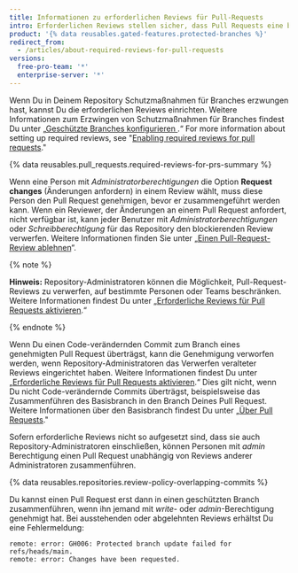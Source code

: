 ```yaml
---
title: Informationen zu erforderlichen Reviews für Pull-Requests
intro: Erforderlichen Reviews stellen sicher, dass Pull Requests eine bestimmte Anzahl von genehmigenden Reviews erhalten, bevor Mitarbeiter Änderungen an einem geschützten Branch vornehmen können.
product: '{% data reusables.gated-features.protected-branches %}'
redirect_from:
  - /articles/about-required-reviews-for-pull-requests
versions:
  free-pro-team: '*'
  enterprise-server: '*'
---
```


Wenn Du in Deinem Repository Schutzmaßnahmen für Branches erzwungen hast, kannst Du die erforderlichen Reviews einrichten. Weitere Informationen zum Erzwingen von Schutzmaßnahmen für Branches findest Du unter „[Geschützte Branches konfigurieren ](/articles/configuring-protected-branches/).“ For more information about setting up required reviews, see "[Enabling required reviews for pull requests](/articles/enabling-required-reviews-for-pull-requests)."

{% data reusables.pull_requests.required-reviews-for-prs-summary %}

Wenn eine Person mit *Administratorberechtigungen* die Option **Request changes** (Änderungen anfordern) in einem Review wählt, muss diese Person den Pull Request genehmigen, bevor er zusammengeführt werden kann. Wenn ein Reviewer, der Änderungen an einem Pull Request anfordert, nicht verfügbar ist, kann jeder Benutzer mit *Administratorberechtigungen* oder *Schreibberechtigung* für das Repository den blockierenden Review verwerfen. Weitere Informationen finden Sie unter „[Einen Pull-Request-Review ablehnen](/articles/dismissing-a-pull-request-review)“.

{% note %}

**Hinweis:** Repository-Administratoren können die Möglichkeit, Pull-Request-Reviews zu verwerfen, auf bestimmte Personen oder Teams beschränken. Weitere Informationen findest Du unter „[Erforderliche Reviews für Pull Requests aktivieren](/articles/enabling-required-reviews-for-pull-requests).“

{% endnote %}

Wenn Du einen Code-verändernden Commit zum Branch eines genehmigten Pull Request überträgst, kann die Genehmigung verworfen werden, wenn Repository-Administratoren das Verwerfen veralteter Reviews eingerichtet haben. Weitere Informationen findest Du unter „[Erforderliche Reviews für Pull Requests aktivieren](/articles/enabling-required-reviews-for-pull-requests).“ Dies gilt nicht, wenn Du nicht Code-verändernde Commits überträgst, beispielsweise das Zusammenführen des Basisbranch in den Branch Deines Pull Request. Weitere Informationen über den Basisbranch findest Du unter „[Über Pull Requests](/articles/about-pull-requests)."

Sofern erforderliche Reviews nicht so aufgesetzt sind, dass sie auch Repository-Administratoren einschließen, können Personen mit *admin* Berechtigung einen Pull Request unabhängig von Reviews anderer Administratoren zusammenführen.

{% data reusables.repositories.review-policy-overlapping-commits %}

Du kannst einen Pull Request erst dann in einen geschützten Branch zusammenführen, wenn ihn jemand mit *write*- oder *admin*-Berechtigung genehmigt hat. Bei ausstehenden oder abgelehnten Reviews erhältst Du eine Fehlermeldung:

```shell
remote: error: GH006: Protected branch update failed for refs/heads/main.
remote: error: Changes have been requested.
```
